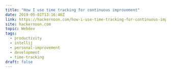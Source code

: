 ```yaml
---
title: "How I use time tracking for continuous improvement"
date: 2019-05-01T13:16:46Z
link: https://hackernoon.com/how-i-use-time-tracking-for-continuous-improvement-e4be89ff65c0?source=rss----3a8144eabfe3---4
site: hackernoon.com
topic: Webdev
tags:
  - productivity
  - intellij
  - personal-improvement
  - development
  - time-tracking
draft: false
---
```

